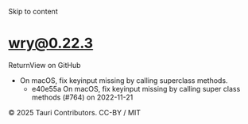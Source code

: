 Skip to content
# wry@0.22.3
ReturnView on GitHub
  * On macOS, fix keyinput missing by calling superclass methods. 
    * e40e55a On macOS, fix keyinput missing by calling super class methods (#764) on 2022-11-21


© 2025 Tauri Contributors. CC-BY / MIT
